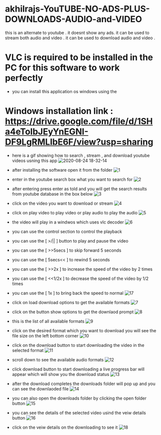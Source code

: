 # akhilrajs-YouTUBE-NO-ADS-PLUS-DOWNLOADS-AUDIO-and-VIDEO
this is an alternate to youtube . it doesnt show any ads. it can be used to stream both audio and video . it can be used to download audio and video .
# VLC is required to be installed in the PC for this software to work perfectly

- you can install this application os windows using the
# Windows installation link : https://drive.google.com/file/d/1SHa4eToIbJEyYnEGNI-DF9LgRMLIbE6F/view?usp=sharing


- here is a gif showing how to search , stream , and download youtube videos usning this app
![2020-08-24 18-32-14](https://user-images.githubusercontent.com/67222042/91049403-c7097980-e63a-11ea-8d06-54dd41fec2f5.gif)

- after installing the software open it from the folder
![1](https://user-images.githubusercontent.com/67222042/91049940-99710000-e63b-11ea-9099-ba253df1457d.jpg)

- enter in the youtube search box what you want to search for 
![2](https://user-images.githubusercontent.com/67222042/91050171-e5bc4000-e63b-11ea-82fc-15babeb5e144.jpg)

- after entering press enter as told and you will get the search results from youtube database in the box below
![3](https://user-images.githubusercontent.com/67222042/91050377-32078000-e63c-11ea-84f7-003b38b15909.jpg)

- click on the video you want to download or stream 
![4](https://user-images.githubusercontent.com/67222042/91050535-6c711d00-e63c-11ea-838a-2b28da2d11e5.jpg)

- click on play video to play video or play audio to play the audio
![5](https://user-images.githubusercontent.com/67222042/91050693-a6422380-e63c-11ea-9e5a-42da040574df.jpg)

- the video will play in a windwos which uses vlc decoder
![6](https://user-images.githubusercontent.com/67222042/91050822-d7baef00-e63c-11ea-9ec1-c444b47ad356.jpg)

- you can use the control section to control the playback
- you can use the [ >/|| ]    button to play and pause the video
- you can use the [ >>5secs ] to skip forward 5 seconds
- you can use the [ 5secs<< ] to rewind 5 seconds
- you can use the [ >>2x  ]   to increase the speed of the video by 2 times
- you can use the [ <<1/2x ]  to decrease the speed of the video by 1/2 times
- you can use the [ 1x ]      to bring back the speed to normal
![17](https://user-images.githubusercontent.com/67222042/91052800-9c6def80-e63f-11ea-99cb-d24d338ad02f.jpg)


- click on load download options to get the available formats
![7](https://user-images.githubusercontent.com/67222042/91051021-210b3e80-e63d-11ea-8f55-e39288ddba29.jpg)

- click on the button show options to get the downlaod prompt
![8](https://user-images.githubusercontent.com/67222042/91051177-5e6fcc00-e63d-11ea-816f-eb6c4874f75f.jpg)

- this is the list of all available formats
![9](https://user-images.githubusercontent.com/67222042/91051333-9c6cf000-e63d-11ea-880b-eb936d95ef3d.jpg)

- click on the desired format which you want to download you will see the file size on the left bottom corner
![10](https://user-images.githubusercontent.com/67222042/91051585-efdf3e00-e63d-11ea-866d-cb68e8a63aec.jpg)

- click on the download button to start downloading the video in the selected format
![11](https://user-images.githubusercontent.com/67222042/91051789-392f8d80-e63e-11ea-974b-8de35a87344d.jpg)

- scroll down to see the available audio formats
![12](https://user-images.githubusercontent.com/67222042/91051987-798f0b80-e63e-11ea-8f99-6dae438bd498.jpg)

- click download button to start downloading a live progress bar will appear which will show you the download status
![13](https://user-images.githubusercontent.com/67222042/91052190-bce97a00-e63e-11ea-976a-8ac7fd1c837d.jpg)

- after the download completes the downloads folder will pop up and you can see the downlaoded file
![14](https://user-images.githubusercontent.com/67222042/91052389-05089c80-e63f-11ea-94af-f907e978732e.jpg)

- you can also open the downloads folder by clicking the open folder button
![15](https://user-images.githubusercontent.com/67222042/91052561-413bfd00-e63f-11ea-937b-6a74f1d772d4.jpg)

- you can see the details of the selected video usind the veiw details button
![16](https://user-images.githubusercontent.com/67222042/91052699-734d5f00-e63f-11ea-82a4-ef7b1287363c.jpg)

- click on the veiw details on the downloading to see it 
![18](https://user-images.githubusercontent.com/67222042/91053324-46e61280-e640-11ea-9156-9a228c38a10e.jpg)

